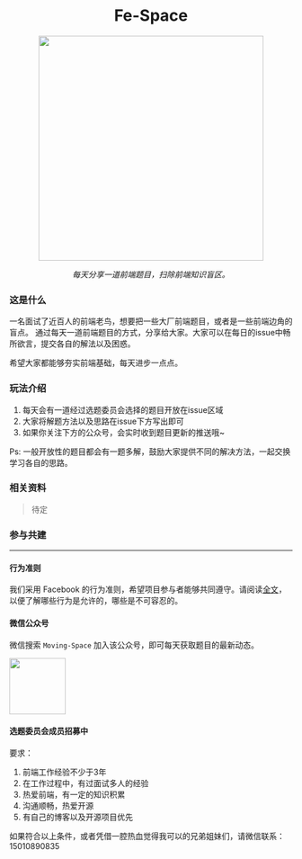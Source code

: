 <h1 align="center">Fe-Space</h1>

<div align="center">
  <a href="javascript:void(0);">
    <img src="https://user-images.githubusercontent.com/6932025/54517715-6c77e280-499d-11e9-96d0-672c2fc52cca.jpg" alt="" width="400"/>
    </a>
  <br>
  <p>
    <i>每天分享一道前端题目，扫除前端知识盲区。</i>
  </p>
</div>

### 这是什么

一名面试了近百人的前端老鸟，想要把一些大厂前端题目，或者是一些前端边角的盲点。
通过每天一道前端题目的方式，分享给大家。大家可以在每日的issue中畅所欲言，提交各自的解法以及困惑。

希望大家都能够夯实前端基础，每天进步一点点。

### 玩法介绍

1. 每天会有一道经过选题委员会选择的题目开放在issue区域
2. 大家将解题方法以及思路在issue下方写出即可
3. 如果你关注下方的公众号，会实时收到题目更新的推送哦~

Ps: 一般开放性的题目都会有一题多解，鼓励大家提供不同的解决方法，一起交换学习各自的思路。



### 相关资料

>待定

### 参与共建

---

#### 行为准则

我们采用 Facebook 的行为准则，希望项目参与者能够共同遵守。请阅读[全文](https://code.fb.com/codeofconduct/)，以便了解哪些行为是允许的，哪些是不可容忍的。

#### 微信公众号

微信搜索 `Moving-Space` 加入该公众号，即可每天获取题目的最新动态。

<img src="http://lc-owhaxgyg.cn-n1.lcfile.com/6ec6d679441ad542ccf8.jpg" width="100" />

#### 选题委员会成员招募中

要求：

1. 前端工作经验不少于3年
2. 在工作过程中，有过面试多人的经验
3. 热爱前端，有一定的知识积累
4. 沟通顺畅，热爱开源
5. 有自己的博客以及开源项目优先

如果符合以上条件，或者凭借一腔热血觉得我可以的兄弟姐妹们，请微信联系：15010890835
